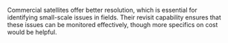 Commercial satellites offer better resolution, which is essential for identifying small-scale issues in fields. Their revisit capability ensures that these issues can be monitored effectively, though more specifics on cost would be helpful.
